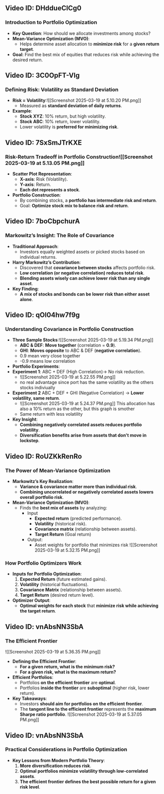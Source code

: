 
## Video ID: DHddueClCg0
### Introduction to Portfolio Optimization
- **Key Question**: How should we allocate investments among stocks?
- **Mean-Variance Optimization (MVO)**:
  - Helps determine asset allocation to **minimize risk** for a **given return target**.
- **Goal**: Find the best mix of equities that reduces risk while achieving the desired return.

## Video ID: 3C0OpFT-Vlg
### Defining Risk: Volatility as Standard Deviation
- **Risk = Volatility**:![[Screenshot 2025-03-19 at 5.10.20 PM.png]]
  - Measured as **standard deviation of daily returns**.
- **Example**:
  - **Stock XYZ**: 10% return, but high volatility.
  - **Stock ABC**: 10% return, lower volatility.
  - Lower volatility is **preferred for minimizing risk**.

## Video ID: 7SxSmJTrKXE
### Risk-Return Tradeoff in Portfolio Construction![[Screenshot 2025-03-19 at 5.13.05 PM.png]]
- **Scatter Plot Representation**:
  - **X-axis**: Risk (Volatility).
  - **Y-axis**: Return.
  - **Each dot represents a stock**.
- **Portfolio Construction**:
  - By combining stocks, a **portfolio has intermediate risk and return**.
  - Goal: **Optimize stock mix to balance risk and return**.

## Video ID: 7boCbpchurA
### Markowitz’s Insight: The Role of Covariance
- **Traditional Approach**:
  - Investors equally weighted assets or picked stocks based on individual returns.
- **Harry Markowitz’s Contribution**:
  - Discovered that **covariance between stocks** affects portfolio risk.
  - **Low correlation (or negative correlation) reduces total risk**.
  - **Blending assets wisely can achieve lower risk than any single asset**.
- **Key Finding**:
  - **A mix of stocks and bonds can be lower risk than either asset alone**.

## Video ID: qOl04hw7f9g
### Understanding Covariance in Portfolio Construction
- **Three Sample Stocks**:![[Screenshot 2025-03-19 at 5.19.34 PM.png]]
  - **ABC & DEF**: **Move together** (correlation = **0.9**).
  - **GHI**: **Moves opposite** to ABC & DEF (**negative correlation**).
  - 0.9 mean very close together 
  - -0.9 means low correlation 
- **Portfolio Experiments**:
- **Experiment 1**: ABC + DEF (High Correlation)→ No risk reduction.
	- ![[Screenshot 2025-03-19 at 5.22.55 PM.png]]
	- no real advantage since port has the same volatility as the others stocks indiviually
- **Experiment 2**  ABC + DEF + GHI (Negative Correlation) → **Lower volatility, same return**.
	- ![[Screenshot 2025-03-19 at 5.24.37 PM.png]]
	  This allocation has also a 10% return as the other, but this graph is smother
	- Same return with less volatility 
- **Key Insight**:
  - **Combining negatively correlated assets reduces portfolio volatility**.
  - **Diversification benefits arise from assets that don't move in lockstep**.

## Video ID: RoUZKkRenRo
### The Power of Mean-Variance Optimization
- **Markowitz’s Key Realization**:
  - **Variance & covariance matter more than individual risk**.
  - **Combining uncorrelated or negatively correlated assets lowers overall portfolio risk**.
- **Mean-Variance Optimization (MVO)**:
  - Finds the **best mix of assets** by analyzing: 
	  - Input
		- **Expected return** (predicted performance).
		- **Volatility** (historical risk).
	    - **Covariance matrix** (relationship between assets).
	    - **Target Return** (Goal return)
    - Output:
	    - Asset weights for portfolio that minimizes risk
![[Screenshot 2025-03-19 at 5.32.15 PM.png]]
### How Portfolio Optimizers Work
- **Inputs for Portfolio Optimization**:
  1. **Expected Return** (future estimated gains).
  2. **Volatility** (historical fluctuations).
  3. **Covariance Matrix** (relationship between assets).
  4. **Target Return** (desired return level).
- **Optimizer Output**:
  - **Optimal weights for each stock** that **minimize risk while achieving the target return**.

## Video ID: vnAbsNN3SbA
### The Efficient Frontier
![[Screenshot 2025-03-19 at 5.36.35 PM.png]]
- **Defining the Efficient Frontier**:
  - **For a given return, what is the minimum risk?**
  - **For a given risk, what is the maximum return?**
- **Efficient Portfolios**:
  - Portfolios **on the efficient frontier** are **optimal**.
  - Portfolios **inside the frontier** are **suboptimal** (higher risk, lower return).
- **Key Takeaways**:
  - Investors **should aim for portfolios on the efficient frontier**.
  - The **tangent line to the efficient frontier** represents the **maximum Sharpe ratio portfolio**.
![[Screenshot 2025-03-19 at 5.37.05 PM.png]]

## Video ID: vnAbsNN3SbA
### Practical Considerations in Portfolio Optimization
- **Key Lessons from Modern Portfolio Theory**:
  1. **More diversification reduces risk**.
  2. **Optimal portfolios minimize volatility through low-correlated assets**.
  3. **The efficient frontier defines the best possible return for a given risk level**.
